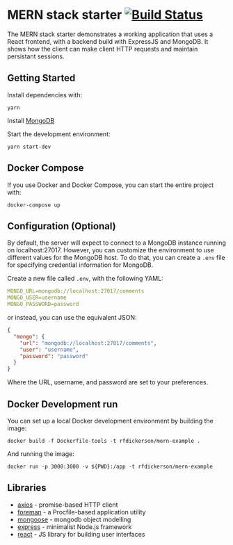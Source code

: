 # MERN stack starter [![Build Status](https://travis-ci.org/rfdickerson/mern-example.svg?branch=master)](https://travis-ci.org/rfdickerson/mern-example)

The MERN stack starter demonstrates a working application that uses a React frontend, with a backend build with ExpressJS and MongoDB. It shows how the client can make client HTTP requests and maintain persistant sessions. 

## Getting Started

  Install dependencies with:

  ```
  yarn
  ```
  
Install [MongoDB](https://docs.mongodb.com/manual/tutorial/install-mongodb-on-ubuntu/)
   
Start the development environment:

  ```
  yarn start-dev
  ```

## Docker Compose

  If you use Docker and Docker Compose, you can start the entire project with:

  ```
  docker-compose up
  ```
 
## Configuration (Optional)

By default, the server will expect to connect to a MongoDB instance running on localhost:27017. However, you can customize the environment to use different values for the MongoDB host. To do that, you can create a `.env` file for specifying credential information for MongoDB. 

Create a new file called `.env`, with the following YAML:

```yaml
MONGO_URL=mongodb://localhost:27017/comments
MONGO_USER=username
MONGO_PASSWORD=password
```

or instead, you can use the equivalent JSON:

```json
{
  "mongo": {
    "url": "mongodb://localhost:27017/comments",
    "user": "username",
    "password": "password"
  }
}
```

Where the URL, username, and password are set to your preferences.

## Docker Development run

You can set up a local Docker development environment by building the image:

```
docker build -f Dockerfile-tools -t rfdickerson/mern-example .
```

And running the image:

```
docker run -p 3000:3000 -v ${PWD}:/app -t rfdickerson/mern-example
```

## Libraries

  - [axios](https://github.com/mzabriskie/axios) - promise-based HTTP client
  - [foreman](https://github.com/strongloop/node-foreman) - a Procfile-based application utility
  - [mongoose](http://mongoosejs.com/) - mongodb object modelling
  - [express](https://expressjs.com/) - minimalist Node.js framework
  - [react](https://facebook.github.io/react/) - JS library for building user interfaces
